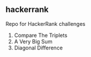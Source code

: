 ## hackerrank
Repo for HackerRank challenges

1. Compare The Triplets
2. A Very Big Sum
3. Diagonal Difference
